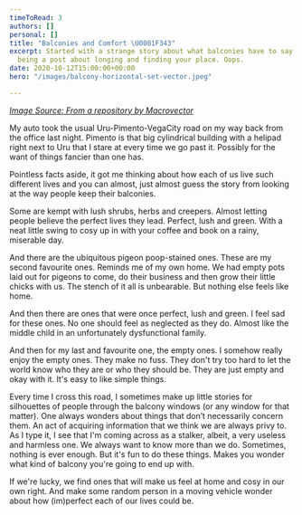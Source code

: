```yaml
---
timeToRead: 3
authors: []
personal: []
title: "Balconies and Comfort \U0001F343"
excerpt: Started with a strange story about what balconies have to say but ended up
  being a post about longing and finding your place. Oops.
date: 2020-10-12T15:00:00+00:00
hero: "/images/balcony-horizontal-set-vector.jpeg"

---
```

[_Image Source: From a repository by Macrovector_](https://www.vecteezy.com/members/macrovector)

My auto took the usual Uru-Pimento-VegaCity road on my way back from the office last night. Pimento is that big cylindrical building with a helipad right next to Uru that I stare at every time we go past it. Possibly for the want of things fancier than one has.

Pointless facts aside, it got me thinking about how each of us live such different lives and you can almost, just almost guess the story from looking at the way people keep their balconies.

Some are kempt with lush shrubs, herbs and creepers. Almost letting people believe the perfect lives they lead. Perfect, lush and green. With a neat little swing to cosy up in with your coffee and book on a rainy, miserable day.

And there are the ubiquitous pigeon poop-stained ones. These are my second favourite ones. Reminds me of my own home. We had empty pots laid out for pigeons to come, do their business and then grow their little chicks with us. The stench of it all is unbearable. But nothing else feels like home.

And then there are ones that were once perfect, lush and green. I feel sad for these ones. No one should feel as neglected as they do. Almost like the middle child in an unfortunately dysfunctional family.

And then for my last and favourite one, the empty ones. I somehow really enjoy the empty ones. They make no fuss. They don't try too hard to let the world know who they are or who they should be. They are just empty and okay with it. It's easy to like simple things.

Every time I cross this road, I sometimes make up little stories for silhouettes of people through the balcony windows (or any window for that matter). One always wonders about things that don’t necessarily concern them. An act of acquiring information that we think we are always privy to. As I type it, I see that I'm coming across as a stalker, albeit, a very useless and harmless one. We always want to know more than we do. Sometimes, nothing is ever enough. But it's fun to do these things. Makes you wonder what kind of balcony you're going to end up with.

If we're lucky, we find ones that will make us feel at home and cosy in our own right. And make some random person in a moving vehicle wonder about how (im)perfect each of our lives could be.